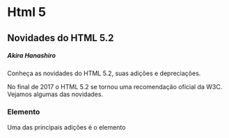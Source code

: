 # Html 5 

## Novidades do HTML 5.2
##### Akira Hanashiro

Conheça as novidades do HTML 5.2, suas adições e depreciações.

No final de 2017 o HTML 5.2 se tornou uma recomendação oficial da W3C. Vejamos algumas das novidades.

### Elemento

Uma das principais adições é o elemento <dialog>, que nos permite criar modais de forma nativa no HTML. No momento apenas o Chrome dá suporte a esse elemento.

Por padrão ele fica escondido. Para que ele apareça, basta selecioná-lo com JavaScript e executar o método show();

~~~
<dialog>
  <h1>Olá Web Developers!</h1>
</dialog>

<button id="open">Abrir Modal</button>
<button id="close">Fechar Modal</button>
~~~

~~~
const dialog = document.querySelector("dialog");

document.querySelector("#open").addEventListener("click", () => {  
  dialog.show();
});

document.querySelector("#close").addEventListener("click", () => {  
  dialog.close();
});
~~~

### Usando a API Payment Request a partir de iframes

Antes do HTML 5.2, pagamentos que usassem a API Payment Request não poderiam ser feitos a partir de um iframe embutido em sua página.

Agora os iframes aceitam o atributo allowpaymentrequest, permitindo que a página com iFrame faça uso do serviço.

~~~
<iframe allowpaymentrequest>
~~~

## Funcionalidades depreciadas

Algumas funcionalidades foram consideradas ruins, obsoletas ou foram trocadas por algo melhor.

- elementos keygen, menu e menuitem
- atributo inputmode do e o atributo dropzone
- o método showModalDialog() (como visto acima, agora é apenas show())
- a API Plugin foi marcada como obsoleta

## Práticas que agora são válidas

Há algumas práticas que antes não eram recomendadas, mas que agora elas são consideradas válidas.

[Artigo original](https://www.treinaweb.com.br/blog/novidades-html-5-2)